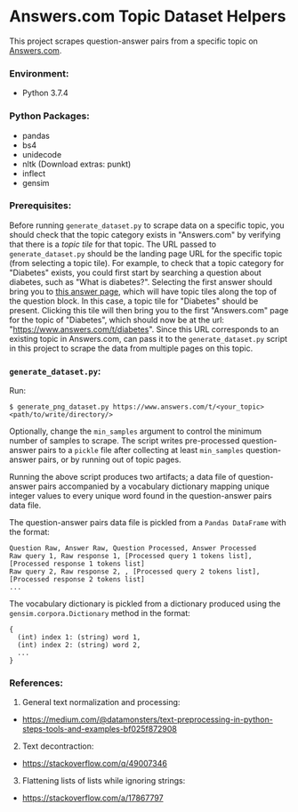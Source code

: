 # Answers.com Topic Dataset Helpers

This project scrapes question-answer pairs from a specific topic on [Answers.com](https://www.answers.com/).

### Environment:

- Python 3.7.4

### Python Packages:

- pandas
- bs4
- unidecode
- nltk (Download extras: punkt)
- inflect
- gensim

### Prerequisites:

Before running `generate_dataset.py` to scrape data on a specific topic, you should check that the topic category exists in "Answers.com" by verifying that there is a *topic tile* for that topic. The URL passed to `generate_dataset.py` should be the landing page URL for the specific topic (from selecting a topic tile). For example, to check that a topic category for "Diabetes" exists, you could first start by searching a question about diabetes, such as "What is diabetes?". Selecting the first answer should bring you to [this answer page](https://www.answers.com/Q/What_is_Diabetes), which will have topic tiles along the top of the question block. In this case, a topic tile for "Diabetes" should be present. Clicking this tile will then bring you to the first "Answers.com" page for the topic of "Diabetes", which should now be at the url: "https://www.answers.com/t/diabetes". Since this URL corresponds to an existing topic in Answers.com, can pass it to the `generate_dataset.py` script in this project to scrape the data from multiple pages on this topic.

### `generate_dataset.py`:

Run:

```
$ generate_png_dataset.py https://www.answers.com/t/<your_topic> <path/to/write/directory/>
```

Optionally, change the `min_samples` argument to control the minimum number of samples to scrape. The script writes pre-processed question-answer pairs to a `pickle` file after collecting at least `min_samples` question-answer pairs, or by running out of topic pages.

Running the above script produces two artifacts; a data file of question-answer pairs accompanied by a vocabulary dictionary mapping unique integer values to every unique word found in the question-answer pairs data file.

The question-answer pairs data file is pickled from a `Pandas DataFrame` with the format:

```
Question Raw, Answer Raw, Question Processed, Answer Processed
Raw query 1, Raw response 1, [Processed query 1 tokens list], [Processed response 1 tokens list]
Raw query 2, Raw response 2, , [Processed query 2 tokens list], [Processed response 2 tokens list]
...
```

The vocabulary dictionary is pickled from a dictionary produced using the `gensim.corpora.Dictionary` method in the format:

```
{
  (int) index 1: (string) word 1,
  (int) index 2: (string) word 2,
  ...
}
```

### References:

1. General text normalization and processing:
  - https://medium.com/@datamonsters/text-preprocessing-in-python-steps-tools-and-examples-bf025f872908

2. Text decontraction:
  - https://stackoverflow.com/q/49007346

3. Flattening lists of lists while ignoring strings:
  - https://stackoverflow.com/a/17867797
